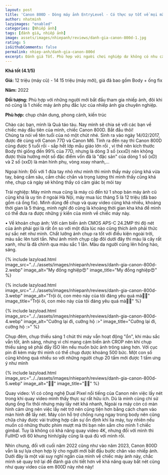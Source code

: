 ```yaml
---
layout: post
title: 'Canon 800D - Dòng máy ảnh EntryLevel - Có thực sự tốt về mọi mặt ở cuối năm 2022?'
author: nhatminh
lazyimages: "enabled"
categories: [Nhiếp ảnh]
tags: [đánh giá, nhiếp ảnh]
image: assets/images/nhiepanh/reviews/danh-gia-canon-800d-1.jpg
rating: 5
isGithubComments: false
permalink: nhiep-anh/danh-gia-canon-800d
excerpt: Đánh giá Tốt. Phù hợp với người chơi nghiệp dư không có nhu cầu về độ sắc nét hoặc chụp tối cao
---
```


<!-- wp:paragraph -->
<p><strong>Khá tốt (4.1/5)</strong></p>
<!-- /wp:paragraph -->

<!-- wp:paragraph -->
<p><strong>Giá:</strong> 12 triệu (máy cũ) - 14 15 triệu (máy mới), giá đã bao gồm Body + ống fix</p>
<!-- /wp:paragraph -->

<!-- wp:paragraph -->
<p><strong>Năm:</strong>&nbsp;2022</p>
<!-- /wp:paragraph -->

<!-- wp:paragraph -->
<p><strong>Đối tượng:</strong> Phù hợp với những người mới bắt đầu tham gia nhiếp ảnh, đôi khi nó cũng là 1 chiếc máy ảnh phụ đắc lực của nhiếp ảnh gia chuyên nghiệp.</p>
<!-- /wp:paragraph -->

<!-- wp:paragraph -->
<p><strong>Phù hợp:</strong> chụp chân dung, phong cảnh, kiến trúc</p>
<!-- /wp:paragraph -->

Chào các bạn, mình là Quả táo tàu. Nay mình sẽ chia sẻ với các bạn về chiếc máy đầu tiên của mình, chiếc Canon 800D. Bắt đầu thôi!<br>
Chúng ta nói về tên tuổi của nó một chút nhé. Sinh ra vào ngày 14/02/2017, được đẻ cùng với Canon 77D và Canon M6. Tính ra đến nay thì Canon 800D cũng được 5 tuổi rồi -  sắp hết lớp mẫu giáo lớn rồi  , vì thế nên kích thước Body thì giống đến 99% của 77D, nhưng là dòng 3 số (xxxD) nên không được thừa hưởng  một số đặc điểm vốn đã là "đặc sản" của dòng 1 số (xD) và 2 số (xxD) là màn hình phụ, vòng xoay nhanh,...

Ngoại hình: Đối với 1 đứa tay nhỏ như mình thì mình thấy máy cũng khá vừa tay, báng cầm sâu, cầm chắc chắn và trọng lượng thì mình thấy cũng khá nhẹ, chụp cả ngày sẽ không thấy có cảm giác bị mỏi tay

Trải nghiệp: Máy mình mua cũng là máy cũ đến từ 1 shop bán máy ảnh cũ cũng khá là uy tín ở ngoài Hà Nội, máy mua lúc tháng 5 là 12 triệu (đã bao gồm cả ống fix). Mình dùng để chụp và quay video cũng khá nhiều, khoảng thời gian là 5 tháng, mình nghĩ đó cũng là khoảng thời gian kha khá để mình có thể đưa ra được những ý kiến của mình về chiếc máy này.

•	Về khoản chụp ảnh: Với cảm biến ảnh CMOS APS-C 24.2MP thì độ nét của ảnh phải gọi là rất ổn so với một đứa lúc nào cũng thích ảnh phải thức sự sắc nét như mình. Chất lưởng ảnh chụp ra tốt với điều kiện ngoài trời, màu sắc lên tươi tắn. Như ảnh mình chụp cặp đôi dưới đây thì màu lá cây rất xanh, như là đã chỉnh qua màu sắc 1 lần. Màu da người cũng lên hồng hào, sáng.

{% include lazyload.html image_src="../../assets/images/nhiepanh/reviews/danh-gia-canon-800d-2.webp" image_alt="My đồng nghiệp😍" image_title="My đồng nghiệp😍" %}

{% include lazyload.html image_src="../../assets/images/nhiepanh/reviews/danh-gia-canon-800d-3.webp" image_alt="Trội ôi, con mèo này của tôi đáng yêu quá mà💖💖" image_title="Trội ôi, con mèo này của tôi đáng yêu quá mà💖💖" %}

{% include lazyload.html image_src="../../assets/images/nhiepanh/reviews/danh-gia-canon-800d-4.webp" image_alt="Cưỡng lại đi, cưỡng hộ :>" image_title="Cưỡng lại đi, cưỡng hộ :>" %}

Chụp đêm, chụp thiếu sáng 1 chút thì máy vẫn hoạt động "ổn", khi màu sắc vẫn tốt, ảnh sáng, nhưng vì chỉ mang cảm biến ảnh CROP nên khi chụp thiếu sáng sẽ phải đẩy ISO lên nếu muốn bức ảnh trông sáng hơn. Với cục pin đi kèm máy thì mình có thể chụp được khoảng 500 bức. Một con số cũng không quá nhiều so với những người chụp 20 tấm mới được 1 tấm ưng ý như mình

{% include lazyload.html image_src="../../assets/images/nhiepanh/reviews/danh-gia-canon-800d-5.webp" image_alt="💖💖" image_title="💖💖" %}


Quay video: Vì có công nghệ Dual Pixel nổi tiếng của Canon nên việc lấy nét trong khi quay video mình thấy thực sự rất hữu ích. Dù là mình cũng chỉ sử dụng ống fix thôi nhưng máy lấy nét khá nhanh, Ngoài ra máy còn có màn hình cảm ứng nên việc lấy nét trở nên cũng tiện hơn bằng cách chạm vào màn hình để lấy nét. Máy còn hỗ trợ chống rung ngay trong body nên cũng chữa cháy được vài trường hợp cần sự ổn định khi lia máy, tuy nhiên nếu muốn có những thước phim mượt mà thì bạn nên sắm cho mình 1 chiếc gimbal. Tuy là không có khả năng quay video 4K, nhưng đối với mình thì FullHD với 60 khung hình/giây cũng là quá đủ với mình rồi.

Nhìn chung, đối với cuối năm 2022 cũng như vào năm 2023, Canon 800D vẫn là sự lựa chọn hợp lý cho người mới bắt đầu bước chân vào nhiếp ảnh. Dưới đây là một vài suy nghĩ ngắn của mình về chiếc máy ảnh này, chắc mình sẽ quay trở lại để đánh giá chi tiết hơn về khả năng quay bắt nét cũng như quay video của em 800D này nhé này!
